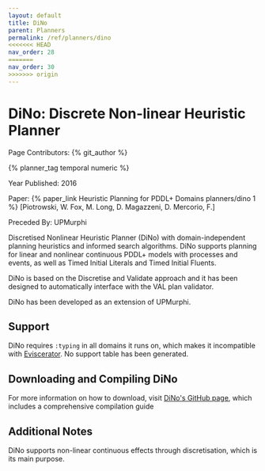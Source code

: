 ```yaml
---
layout: default
title: DiNo
parent: Planners
permalink: /ref/planners/dino
<<<<<<< HEAD
nav_order: 28
=======
nav_order: 30
>>>>>>> origin
---
```

# DiNo: Discrete Non-linear Heuristic Planner

Page Contributors: {% git_author %}

{% planner_tag temporal numeric %}

Year Published: 2016

Paper: {% paper_link Heuristic Planning for PDDL+ Domains planners/dino 1 %} [Piotrowski, W. Fox, M. Long, D. Magazzeni, D. Mercorio, F.]

Preceded By: UPMurphi

Discretised Nonlinear Heuristic Planner (DiNo) with domain-independent planning heuristics and informed search algorithms. DiNo supports planning for linear and nonlinear continuous PDDL+ models with processes and events, as well as Timed Initial Literals and Timed Initial Fluents.

DiNo is based on the Discretise and Validate approach and it has been designed to automatically interface with the VAL plan validator.

DiNo has been developed as an extension of UPMurphi.

## Support
DiNo requires `:typing` in all domains it runs on, which makes it incompatible with [Eviscerator](https://www.github.com/nergmada/eviscerator). No support table has been generated. 

## Downloading and Compiling DiNo
For more information on how to download, visit [DiNo's GitHub page](https://github.com/KCL-Planning/DiNo), which includes a comprehensive compilation guide

## Additional Notes
DiNo supports non-linear continuous effects through discretisation, which is its main purpose.